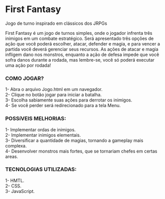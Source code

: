 # First Fantasy
 Jogo de turno inspirado em clássicos dos JRPGs

 First Fantasy é um jogo de turnos simples, onde o jogador infrenta três inimigos em um combate estratégico. Será apresentado três opções de ação que você poderá escolher, atacar, defender e magia, e para vencer a partida você deverá gerenciar seus recursos.
 As ações de atacar e magia infligem dano nos monstros, enquanto a ação de defesa impede que você sofra danos durante a rodada, mas lembre-se, você só poderá executar uma ação por rodada!

### COMO JOGAR?
1- Abra o arquivo Jogo.html em um navegador. <br>
2- Clique no botão jogar para iniciar a batalha. <br>
3- Escolha sabiamente suas ações para derrotar os inimigos. <br>
4- Se você perder será redirecionado para a tela Menu.

### POSSíVEIS MELHORIAS:
1- Implementar ordas de inimigos. <br>
2- Implementar inimigos elementais. <br>
3- Diversificar a quantidade de magias, tornando a gameplay mais complexa. <br>
4- Desenvolver monstros mais fortes, que se tornariam chefes em certas areas.

### TECNOLOGIAS UTILIZADAS:
 1- HMTL. <br>
 2- CSS. <br>
 3- JavaScript.
